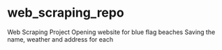 # web_scraping_repo

Web Scraping Project 
Opening website for blue flag beaches
Saving the name, weather and address for each 